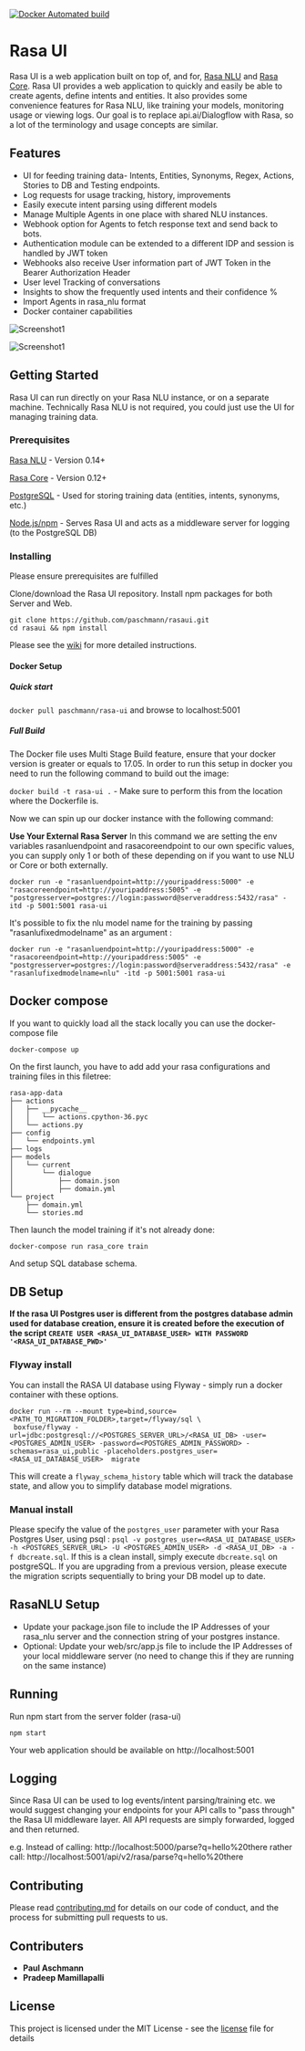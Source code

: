 [![Docker Automated build](https://img.shields.io/docker/automated/jrottenberg/ffmpeg.svg)](https://hub.docker.com/r/paschmann/rasa-ui/)

# Rasa UI

Rasa UI is a web application built on top of, and for, [Rasa NLU](https://github.com/RasaHQ/rasa_nlu) and [Rasa Core](https://github.com/RasaHQ/rasa_core). Rasa UI provides a web application to quickly and easily be able to create agents, define intents and entities. It also provides some convenience features for Rasa NLU, like training your models, monitoring usage or viewing logs. Our goal is to replace api.ai/Dialogflow with Rasa, so a lot of the terminology and usage concepts are similar.

## Features

- UI for feeding training data- Intents, Entities, Synonyms, Regex, Actions, Stories to DB and Testing endpoints.
- Log requests for usage tracking, history, improvements
- Easily execute intent parsing using different models
- Manage Multiple Agents in one place with shared NLU instances.
- Webhook option for Agents to fetch response text and send back to bots.
- Authentication module can be extended to a different IDP and session is handled by JWT token
- Webhooks also receive User information part of JWT Token in the Bearer Authorization Header
- User level Tracking of conversations
- Insights to show the frequently used intents and their confidence %
- Import Agents in rasa_nlu format
- Docker container capabilities

![Screenshot1](https://github.com/paschmann/rasa-ui/blob/master/resources/insights.png)

![Screenshot1](https://github.com/paschmann/rasa-ui/blob/master/resources/rasa_ui_1.png)

## Getting Started

Rasa UI can run directly on your Rasa NLU instance, or on a separate machine. Technically Rasa NLU is not required, you could just use the UI for managing training data.


### Prerequisites

[Rasa NLU](https://github.com/golastmile/rasa_nlu) - Version 0.14+

[Rasa Core](https://github.com/golastmile/rasa_core) - Version 0.12+

[PostgreSQL](https://www.postgresql.org/) - Used for storing training data (entities, intents, synonyms, etc.)

[Node.js/npm](https://nodejs.org/en/) - Serves Rasa UI and acts as a middleware server for logging (to the PostgreSQL DB)


### Installing

Please ensure prerequisites are fulfilled

Clone/download the Rasa UI repository. Install npm packages for both Server and Web.

```
git clone https://github.com/paschmann/rasaui.git
cd rasaui && npm install
```

Please see the [wiki](https://github.com/paschmann/rasa-ui/wiki/Rasa-UI-Install-Guide) for more detailed instructions.

#### Docker Setup
##### Quick start
`docker pull paschmann/rasa-ui` and browse to localhost:5001

##### Full Build
The Docker file uses Multi Stage Build feature, ensure that your docker version is greater or equals to 17.05.
In order to run this setup in docker you need to run the following command to build out the image:

`docker build -t rasa-ui .` - Make sure to perform this from the location where the Dockerfile is.

Now we can spin up our docker instance with the following command:

**Use Your External Rasa Server**
In this command we are setting the env variables rasanluendpoint and rasacoreendpoint to our own specific values, you can supply only 1 or both of these depending on if you want to use NLU or Core or both externally.

`docker run -e "rasanluendpoint=http://youripaddress:5000" -e "rasacoreendpoint=http://youripaddress:5005" -e "postgresserver=postgres://login:password@serveraddress:5432/rasa" -itd -p 5001:5001 rasa-ui` 

It's possible to fix the nlu model name for the training by passing "rasanlufixedmodelname" as an argument :

`docker run -e "rasanluendpoint=http://youripaddress:5000" -e "rasacoreendpoint=http://youripaddress:5005" -e "postgresserver=postgres://login:password@serveraddress:5432/rasa" -e "rasanlufixedmodelname=nlu" -itd -p 5001:5001 rasa-ui` 

## Docker compose
If you want to quickly load all the stack locally you can use the docker-compose file

`docker-compose up`

On the first launch, you have to add add your rasa configurations and training files in this filetree:

```
rasa-app-data
├── actions
│   ├── __pycache__
│   │   └── actions.cpython-36.pyc
│   └── actions.py
├── config
│   └── endpoints.yml
├── logs
├── models
│   └── current
│       └── dialogue
│           ├── domain.json
│           ├── domain.yml
└── project
    ├── domain.yml
    └── stories.md
```

Then launch the model training if it's not already done:

`docker-compose run rasa_core train`

And setup SQL database schema.

## DB Setup
**If the rasa UI Postgres user is different from the postgres database admin used for database creation, ensure it is created before the execution of the script `CREATE USER <RASA_UI_DATABASE_USER> WITH PASSWORD '<RASA_UI_DATABASE_PWD>'`**

### Flyway install
You can install the RASA UI database using Flyway - simply run a docker container with these options.
```
docker run --rm --mount type=bind,source=<PATH_TO_MIGRATION_FOLDER>,target=/flyway/sql \
 boxfuse/flyway -url=jdbc:postgresql://<POSTGRES_SERVER_URL>/<RASA_UI_DB> -user=<POSTGRES_ADMIN_USER> -password=<POSTGRES_ADMIN_PASSWORD> -schemas=rasa_ui,public -placeholders.postgres_user=<RASA_UI_DATABASE_USER>  migrate
```
This will create a `flyway_schema_history` table which will track the database state, and allow you to simplify database model migrations.

### Manual install
Please specify the value of the `postgres_user` parameter with your Rasa Postgres User, using psql : `psql -v postgres_user=<RASA_UI_DATABASE_USER> -h <POSTGRES_SERVER_URL> -U <POSTGRES_ADMIN_USER> -d <RASA_UI_DB> -a -f dbcreate.sql`.
If this is a clean install, simply execute `dbcreate.sql` on postgreSQL. If you are upgrading from a previous version, please execute the migration scripts sequentially to bring your DB model up to date.

## RasaNLU Setup
- Update your package.json file to include the IP Addresses of your rasa_nlu server and the connection string of your postgres instance.
- Optional: Update your web/src/app.js file to include the IP Addresses of your local middleware server (no need to change this if they are running on the same instance)

## Running
Run npm start from the server folder (rasa-ui)

```
npm start
```
Your web application should be available on http://localhost:5001

## Logging

Since Rasa UI can be used to log events/intent parsing/training etc. we would suggest changing your endpoints for your API calls to "pass through" the Rasa UI middleware layer. All API requests are simply forwarded, logged and then returned.

e.g. Instead of calling: http://localhost:5000/parse?q=hello%20there rather call: http://localhost:5001/api/v2/rasa/parse?q=hello%20there

## Contributing

Please read [contributing.md](contributing.md) for details on our code of conduct, and the process for submitting pull requests to us.

## Contributers

* **Paul Aschmann**
* **Pradeep Mamillapalli**

## License

This project is licensed under the MIT License - see the [license](license) file for details
